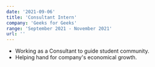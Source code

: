 ```yaml
---
date: '2021-09-06'
title: 'Consultant Intern'
company: 'Geeks for Geeks'
range: 'September 2021 - November 2021'
url: ''
---
```


- Working as a Consultant to guide student community.
- Helping hand for company's economical growth. 
